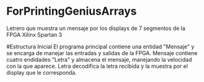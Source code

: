 # ForPrintingGeniusArrays
Letrero que muestra un mensaje por los displays de 7 segmentos de la FPGA Xilinx Spartan 3

#Estructura Inicial
El programa principal contiene una entidad "Mensaje" y se encarga de manejar las entradas y salidas de la FPGA.
Mensaje contiene cuatro endidades "Letra" y almacena el mensaje, manejando la velocidad con la que aparece.
Letra decodifica la letra recibida y la muestra por el display que le corresponda.
